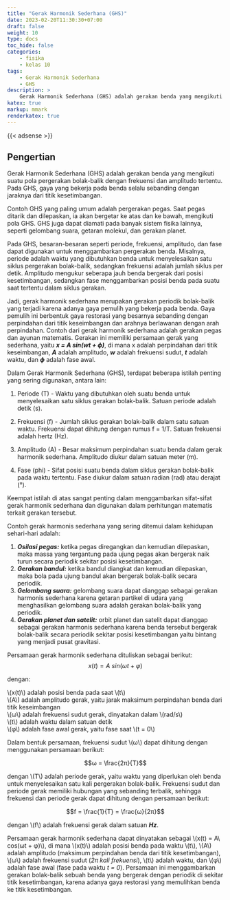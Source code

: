 ```yaml
---
title: "Gerak Harmonik Sederhana (GHS)"
date: 2023-02-20T11:30:30+07:00
draft: false
weight: 10
type: docs
toc_hide: false
categories:
    - fisika
    - kelas 10
tags:
    - Gerak Harmonik Sederhana
    - GHS
description: >
    Gerak Harmonik Sederhana (GHS) adalah gerakan benda yang mengikuti suatu pola pergerakan bolak-balik dengan frekuensi dan amplitudo tertentu.
katex: true
markup: mmark
renderkatex: true
---
```

{{< adsense >}}

## Pengertian

Gerak Harmonik Sederhana (GHS) adalah gerakan benda yang mengikuti suatu pola pergerakan bolak-balik dengan frekuensi dan amplitudo tertentu. Pada GHS, gaya yang bekerja pada benda selalu sebanding dengan jaraknya dari titik kesetimbangan.

Contoh GHS yang paling umum adalah pergerakan pegas. Saat pegas ditarik dan dilepaskan, ia akan bergetar ke atas dan ke bawah, mengikuti pola GHS. GHS juga dapat diamati pada banyak sistem fisika lainnya, seperti gelombang suara, getaran molekul, dan gerakan planet.

Pada GHS, besaran-besaran seperti periode, frekuensi, amplitudo, dan fase dapat digunakan untuk menggambarkan pergerakan benda. Misalnya, periode adalah waktu yang dibutuhkan benda untuk menyelesaikan satu siklus pergerakan bolak-balik, sedangkan frekuensi adalah jumlah siklus per detik. Amplitudo mengukur seberapa jauh benda bergerak dari posisi kesetimbangan, sedangkan fase menggambarkan posisi benda pada suatu saat tertentu dalam siklus gerakan.

Jadi, gerak harmonik sederhana merupakan gerakan periodik bolak-balik yang terjadi karena adanya gaya pemulih yang bekerja pada benda. Gaya pemulih ini berbentuk gaya restorasi yang besarnya sebanding dengan perpindahan dari titik keseimbangan dan arahnya berlawanan dengan arah perpindahan. Contoh dari gerak harmonik sederhana adalah gerakan pegas dan ayunan matematis. Gerakan ini memiliki persamaan gerak yang sederhana, yaitu ***x = A sin(wt + ϕ)***, di mana x adalah perpindahan dari titik keseimbangan, ***A*** adalah amplitudo, ***w*** adalah frekuensi sudut, ***t*** adalah waktu, dan ***ϕ*** adalah fase awal.

Dalam Gerak Harmonik Sederhana (GHS), terdapat beberapa istilah penting yang sering digunakan, antara lain:

1. Periode (T) - Waktu yang dibutuhkan oleh suatu benda untuk menyelesaikan satu siklus gerakan bolak-balik. Satuan periode adalah detik (s).

2. Frekuensi (f) - Jumlah siklus gerakan bolak-balik dalam satu satuan waktu. Frekuensi dapat dihitung dengan rumus f = 1/T. Satuan frekuensi adalah hertz (Hz).

3. Amplitudo (A) - Besar maksimum perpindahan suatu benda dalam gerak harmonik sederhana. Amplitudo diukur dalam satuan meter (m).

4. Fase (phi) - Sifat posisi suatu benda dalam siklus gerakan bolak-balik pada waktu tertentu. Fase diukur dalam satuan radian (rad) atau derajat (°).

Keempat istilah di atas sangat penting dalam menggambarkan sifat-sifat gerak harmonik sederhana dan digunakan dalam perhitungan matematis terkait gerakan tersebut.

Contoh gerak harmonis sederhana yang sering ditemui dalam kehidupan sehari-hari adalah:

1. ***Osilasi pegas:*** ketika pegas diregangkan dan kemudian dilepaskan, maka massa yang tergantung pada ujung pegas akan bergerak naik turun secara periodik sekitar posisi kesetimbangan.
2. ***Gerakan bandul:*** ketika bandul diangkat dan kemudian dilepaskan, maka bola pada ujung bandul akan bergerak bolak-balik secara periodik.
3. ***Gelombang suara:*** gelombang suara dapat dianggap sebagai gerakan harmonis sederhana karena getaran partikel di udara yang menghasilkan gelombang suara adalah gerakan bolak-balik yang periodik.
4. ***Gerakan planet dan satelit:*** orbit planet dan satelit dapat dianggap sebagai gerakan harmonis sederhana karena benda tersebut bergerak bolak-balik secara periodik sekitar posisi kesetimbangan yaitu bintang yang menjadi pusat gravitasi.

Persamaan gerak harmonik sederhana dituliskan sebagai berikut:
$$x(t) = A\  sin(ωt + φ)$$

dengan:

\\(x(t)\\) adalah posisi benda pada saat \\(t\\)\
\\(A\\) adalah amplitudo gerak, yaitu jarak maksimum perpindahan benda dari titik keseimbangan\
\\(ω\\) adalah frekuensi sudut gerak, dinyatakan dalam \\(rad/s\\)\
\\(t\\) adalah waktu dalam satuan detik\
\\(φ\\) adalah fase awal gerak, yaitu fase saat \\(t = 0\\)

Dalam bentuk persamaan, frekuensi sudut \\(ω\\) dapat dihitung dengan menggunakan persamaan berikut:

$$ω = \frac{2π}{T}$$

dengan \\(T\\) adalah periode gerak, yaitu waktu yang diperlukan oleh benda untuk menyelesaikan satu kali pergerakan bolak-balik. Frekuensi sudut dan periode gerak memiliki hubungan yang sebanding terbalik, sehingga frekuensi dan periode gerak dapat dihitung dengan persamaan berikut:

$$f = \frac{1}{T} = \frac{ω}{2π}$$

dengan \\(f\\) adalah frekuensi gerak dalam satuan ***Hz***.

Persamaan gerak harmonik sederhana dapat dinyatakan sebagai \\(x(t) = A\ cos(ωt + φ)\\), di mana \\(x(t)\\) adalah posisi benda pada waktu \\(t\\), \\(A\\) adalah amplitudo (maksimum perpindahan benda dari titik kesetimbangan), \\(ω\\) adalah frekuensi sudut (*2π kali frekuensi*), \\(t\\) adalah waktu, dan \\(φ\\) adalah fase awal (fase pada waktu *t = 0*). Persamaan ini menggambarkan gerakan bolak-balik sebuah benda yang bergerak dengan periodik di sekitar titik kesetimbangan, karena adanya gaya restorasi yang memulihkan benda ke titik kesetimbangan.
